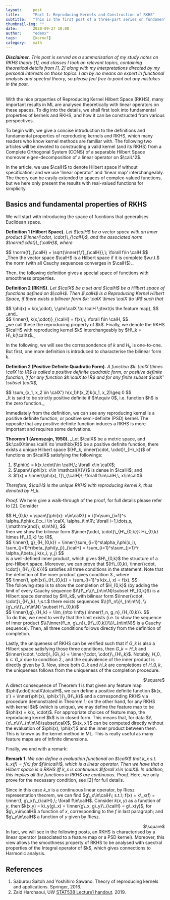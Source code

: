 ```yaml
---
layout:     post
title:      "Part 1: Reproducing Kernels and Construction of RKHS"
subtitle:   "This is the first post of a three-part series on fundamentals of RKHS, which mainly serves as a way to reorganise my understandings of RKHS (in Functional analysis) and kernel methods (in Machine learning) and try to connect the properties of RKHS to its applications in ML."
thumbnail-img: ""
date:       2020-09-27 10:00
author:     "edenx"
tags: 		[kernel]
category:   math
---
```


_**Disclaimer.** This post is served as a summarisation of my study notes on RKHS theory [1], and classes I took on relevant topics, containing theoretical details from [1, 2] along with my interpretations directed by my personal interests on those topics. I am by no means an expert in functional analysis and spectral theory, so please feel free to point out any mistakes in the post._
<br/><br/>

With the nice properties of Reproducing Kernel Hilbert Space (RKHS), many important results in ML are analysed theoretically with linear operators on these spaces. To dig into the details, we shall first look into fundamental properties of kernels and RKHS, and how it can be constructed from various perspectives.

To begin with, we give a concise introduction to the definitions and fundamental properties of reproducing kernels and RKHS, which many readers who know kernel methods are familiar with. The following two articles will be devoted to constructing a valid kernel (and its RKHS) from a Complete Orthogonal System (CONS) of a separable Hilbert Space moreover eigen-decomposition of a linear operator on $\calL^2$. 

In the article, we use $\calH$ to denote Hilbert space if without specification; and we use 'linear operator' and 'linear map' interchangeably. The theory can be easily extended to spaces of complex-valued functions, but we here only present the results with real-valued functions for simplicity.

<h2 class="section-heading">Basics and fundamental properties of RKHS</h2>

We will start with introducing the space of fucntions that generalises Euclidean space.

**Definition 1 (Hilbert Space).** _Let $\calH$ be a vector space with an inner product $\inner{\cdot, \cdot}\_{\calH}$, and the associated norm $\norm{\cdot}\_{\calH}$, where_
<div>
$$
	\norm{f}_{\calH} = \sqrt{\inner{f,f}_{\calH}},\; \forall f\in \calH
$$
</div>
_Then the vector space $\calH$ is a Hilbert space if it is complete $w.r.t.$ the norm (with all Cauchy sequences converges in $\calH$)._

Then, the following definition gives a special space of functions with smoothness properties.

**Definition 2 (RKHS).** _Let $\calX$ be a set and $\calH$ be a Hilbert space of functions defined on $\calH$. Then $\calH$ is a Reproducing Kernel Hilbert Space, if there exists a bilinear form $k: \calX \times \calX \to \R$ such that_
<div>
$$
	\phi(x) = k(x,\cdot), \;\phi:\calX \to \calH \;\text{is the feature map},
$$
 </div>
_and_
<div>
$$
	\inner{f, k(x,\cdot)}_{\calH} = f(x),\; \forall f\in \calH,
$$
</div>
_we call these the reproducing property of $k$.
Finally, we denote the RKHS $\calH$ with reproducing kernel $k$ interchangeably by $H\_k = H\_k(\calX)$._

In the following, we will see the correspondence of $k$ and $H_k$ is one-to-one. But first, one more definition is introduced to characterise the bilinear form $k$.

**Definition 2 (Positive Definite Quadratic Form).** _A function $k: \calX \times \calX \to \R$ is called a positive definite quadratic form, or positive definite function, if for any function $h:\calX\to \R$ and for any finite subset $\calX' \subset \calX$,_
<div>
$$
	\sum_{x_1, x_2 \in \calX'} h(x_1)h(x_2)k(x_1, x_2)\geq 0
$$
</div>
_It is said to be strictly positive definite if $h\equiv 0$, i.e. function $h$ is the zero function._

Immediately from the definition, we can see any reproducing kernel is a positive definite function, or positive semi-definite (PSD) kernel. The opposite that any positive definite function induces a RKHS is more important and requires some derivations. 

**Theorem 1 (Aronszajn, 1950).** _Let $\calX$ be a metric space, and $k:\calX\times \calX \to \mathbb{R}$ be a positive definite function, there exists a unique Hilbert space $(H\_k, \inner{\cdot, \cdot}\_{H\_k})$ of functions on $\calX$ satisfying the followings:
1. $\phi(x) = k(x,\cdot)\in \calH,\; \forall x\in \calX$;
2. $\span\\{\phi(x): x\in \mathcal{X}\\}$ is dense in $\calH$; and
3. $f(x) = \inner{\phi(x), f}\_{\calH}\; \forall f\in\calH,\, x\in\calX$.

_Therefore, $\calH$ is the unique RKHS with reproducing kernel $k$, thus denoted by $H\_k$._

_Proof._ We here give a walk-through of the proof, for full details please refer to [2].
Consider 
<div>
$$
	H_{0,k} = \span\{\phi(x): x\in\calX\} 
	= \{f=\sum_{i=1}^s \alpha_i\phi(x_i):x_i \in \calX, \alpha_i\in\R\; \forall i=1,\dots,s, \;\mathrm{and}\; s\in\N\},
$$ 
</div>
then we show the bilinear form $\inner{\cdot, \cdot}\_{H\_{0,k}}: H\_{0,k} \times H\_{0,k} \to \R$,
<div>
$$
	\inner{f, g}_{H_{0,k}} 
	= \inner{\sum_{i=1}^s\alpha_i\phi(x_i), \sum_{j=1}^r\beta_j\phi(y_j)}_{\calH}
	= \sum_{i=1}^s\sum_{j=1}^r \alpha_i\beta_j k(x_i, y_j)
$$
</div>
is a well-defined inner product, which gives $H\_{0,k}$ the structure of a pre-Hilbert space. Moreover, we can prove that $(H\_{0,k}, \inner{\cdot, \cdot}\_{H\_{0,k}})$ satisfies all three conditions in the statement. Note that the definition of the inner product gives condition 3., where 
<div>
$$
	\inner{f, \phi(x)}_{H_{0,k}} = \sum_{i=1}^s k(x_i, x) = f(x).
$$
</div>
The following step is to show the completion of $H_{0,k}$ (by adding the limit of every Cauchy sequence $\\{f\_n\\}\_{n\in\N}\subset H\_{0,k}$) is a Hilbert space denoted by $H\_k$, with bilinear form $\inner{\cdot, \cdot}\_{H\_k}, \;s.t.$ there exists sequences $\\{f\_n\\}\_{n\in\N}, \\{g\_n\\}\_{n\in\N} \subset H\_{0,k}$
<div>
$$
	\inner{f,g}_{H_k} = \lim_{n\to \infty} \inner{f_n, g_n}_{H_{0,k}}.
$$
</div>
To do this, we need to verify that the limit exists (i.e. to show the sequence of inner product $\\{\inner{f\_n, g\_n}\_{H\_{0,k}}\\}\_{n\in\N}$ is a Cauchy sequence). Then, all three conditions follows directly from the definition of completion.

Lastly, the uniqueness of RKHS can be verified such that if $G\_k$ is also a Hilbert space satisfying those three conditions, then $G\_k = H\_k$ and $\inner{\cdot, \cdot}\_{G\_k} = \inner{\cdot, \cdot}\_{H\_k}$. Notably, $H\_{0,k}\subset G\_k$ due to condition 2., and the equivalence of the inner product is directly given by 3. Now, since both $G\_k$ and $H\_k$ are completions of $H\_{0,k}$, the uniqueness follows from the uniqueness of the completion procedure.
<div style="text-align: right"> $\square$ </div>
A direct consequence of Theorem 1 is that given any feature map $\phi(\cdot):\calX\to\calH$, we can define a positive definite function $k(x, x') = \inner{\phi(x), \phi(x')}\_{H\_k}$ and a corresponding RKHS via procedure demonstrated in Theorem 1; on the other hand, for any RKHS with kernel $k$ (which is unique), we may define the feature map to be $\phi(x) = k(x, \cdot)$. For appropriate choices of feature map, the reproducing kernel $k$ is in closed form. This means that, for data $\\{x\_n\\}\_{n\in\N}\subset\calX$, $k(x, x')$ can be computed directly without the evaluation of $\phi(x), \phi(x')$ and the inner product between them. This is known as the kernel method in ML. This is really useful as many feature maps are of infinite dimensions.

Finally, we end with a remark:

**Remark 1.** _We can define a evaluation functional on $\calX$ that $k\_x\; s.t. \; k\_x(f) = f(x)$ for $f\in\calH$, which is a linear operator. Then we have that a Hilbert space is a RKHS iff $k\_x$ is continuous $\forall x\in \calX$. In addition, this implies all the functions in RKHS are continuous._
_Proof._
Here, we only prove for the necessary condition, see [2] for full details. 

Since in this case $k\_x$ is a continuous linear operator, by Riesz representation theorem, we can find $g\_x\in\calH\; s.t.\; f(x) = k\_x(f) = \inner{f, g\_x}\_{\calH},\; \forall f\in\calH$. 
Consider $k(x,y)$ as a function of $y$, then $k(x,y) = k\_y(g\_x) = \inner{g\_x, g\_y}\_{\calH} = g\_x(y)$, for $g\_x\in\calH$ a function of $x$, corresponding to the $f$ in last paragraph; and $g\_y\in\calH$ a function of $y$ given by Riesz.
<div style="text-align: right"> $\square$ </div>
In fact, we will see in the following posts, an RKHS is characterised by a linear operator (associated to a feature map or a PSD kernel). Moreover, this view allows the smoothness property of RKHS to be analysed with spectral properties of the Integral operator of $k$, which gives connections to Harmonic analysis.

<h2 class="section-heading">References</h2>

1. Saburou Saitoh and Yoshihiro Sawano. Theory of reproducing kernels and applications. Springer, 2016.
2. Zaid Harchaoui, UW [STAT538 Lecture1 handout](/docs/STAT538lec1.pdf). 2019.

